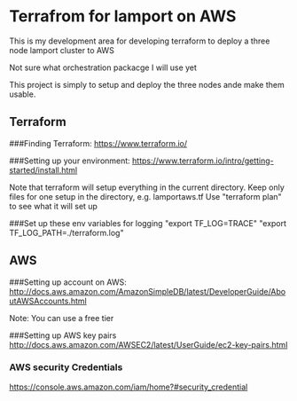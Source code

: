 # Terrafrom for lamport on AWS

This is my development area for developing terraform to deploy a three node lamport cluster to AWS

Not sure what orchestration packacge I will use yet

This project is simply to setup and deploy the three nodes ande make them usable.


## Terraform
###Finding Terraform:
https://www.terraform.io/

###Setting up your environment:
https://www.terraform.io/intro/getting-started/install.html

Note that terraform will setup everything in the current directory.
Keep only files for one setup in the directory, e.g. lamportaws.tf 
Use "terraform plan" to see what it will set up

###Set up these env variables for logging
"export TF_LOG=TRACE"
"export TF_LOG_PATH=./terraform.log"



## AWS
###Setting up account on AWS:
http://docs.aws.amazon.com/AmazonSimpleDB/latest/DeveloperGuide/AboutAWSAccounts.html

Note: 
You can use a free tier

###Setting up AWS key pairs
http://docs.aws.amazon.com/AWSEC2/latest/UserGuide/ec2-key-pairs.html
### AWS security Credentials
https://console.aws.amazon.com/iam/home?#security_credential
